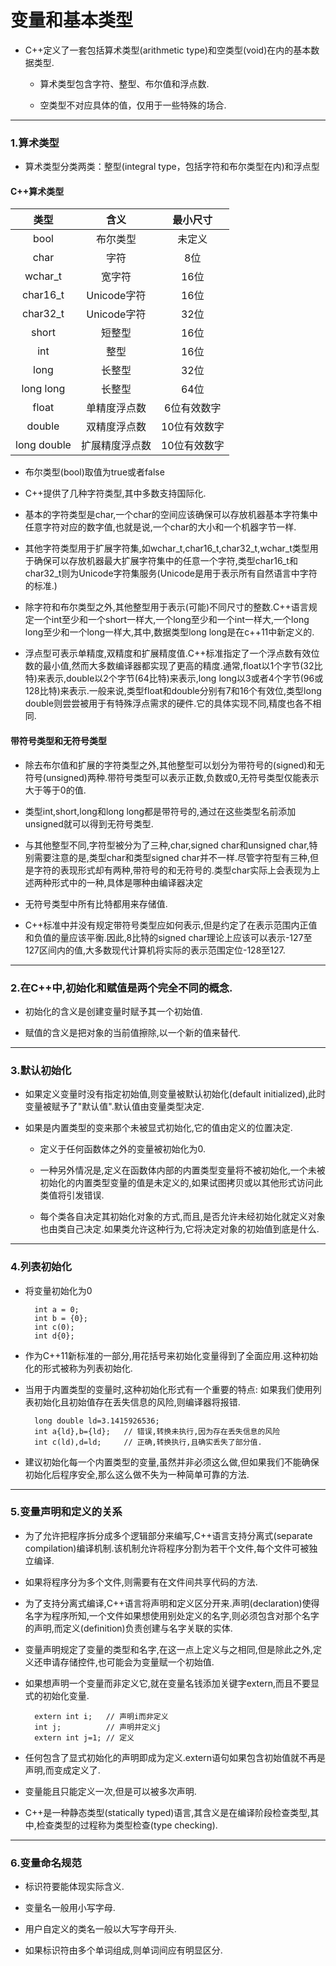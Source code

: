 # 变量和基本类型

- C++定义了一套包括算术类型(arithmetic type)和空类型(void)在内的基本数据类型.

    - 算术类型包含字符、整型、布尔值和浮点数.

    - 空类型不对应具体的值，仅用于一些特殊的场合.

---

### 1.算术类型

- 算术类型分类两类：整型(integral type，包括字符和布尔类型在内)和浮点型

#### C++算术类型
| 类型 | 含义 | 最小尺寸 |
|:--:|:--:|:--:|
| bool | 布尔类型 | 未定义 |
| char | 字符 | 8位 |
| wchar_t | 宽字符 | 16位 |
| char16_t | Unicode字符 | 16位 |
| char32_t | Unicode字符 | 32位 |
| short | 短整型 | 16位 |
| int | 整型 | 16位 |
| long | 长整型 | 32位 |
| long long | 长整型 | 64位 |
| float | 单精度浮点数 | 6位有效数字 |
| double | 双精度浮点数 | 10位有效数字 |
| long double | 扩展精度浮点数 | 10位有效数字 |

- 布尔类型(bool)取值为true或者false

- C++提供了几种字符类型,其中多数支持国际化.

- 基本的字符类型是char,一个char的空间应该确保可以存放机器基本字符集中任意字符对应的数字值,也就是说,一个char的大小和一个机器字节一样.

- 其他字符类型用于扩展字符集,如wchar_t,char16_t,char32_t,wchar_t类型用于确保可以存放机器最大扩展字符集中的任意一个字符,类型char16_t和char32_t则为Unicode字符集服务(Unicode是用于表示所有自然语言中字符的标准.)

- 除字符和布尔类型之外,其他整型用于表示(可能)不同尺寸的整数.C++语言规定一个int至少和一个short一样大,一个long至少和一个int一样大,一个long long至少和一个long一样大,其中,数据类型long long是在c++11中新定义的.

- 浮点型可表示单精度,双精度和扩展精度值.C++标准指定了一个浮点数有效位数的最小值,然而大多数编译器都实现了更高的精度.通常,float以1个字节(32比特)来表示,double以2个字节(64比特)来表示,long long以3或者4个字节(96或128比特)来表示.一般来说,类型float和double分别有7和16个有效位,类型long double则尝尝被用于有特殊浮点需求的硬件.它的具体实现不同,精度也各不相同.

#### 带符号类型和无符号类型

- 除去布尔值和扩展的字符类型之外,其他整型可以划分为带符号的(signed)和无符号(unsigned)两种.带符号类型可以表示正数,负数或0,无符号类型仅能表示大于等于0的值.

- 类型int,short,long和long long都是带符号的,通过在这些类型名前添加unsigned就可以得到无符号类型.

- 与其他整型不同,字符型被分为了三种,char,signed char和unsigned char,特别需要注意的是,类型char和类型signed char并不一样.尽管字符型有三种,但是字符的表现形式却有两种,带符号的和无符号的.类型char实际上会表现为上述两种形式中的一种,具体是哪种由编译器决定

- 无符号类型中所有比特都用来存储值.

- C++标准中并没有规定带符号类型应如何表示,但是约定了在表示范围内正值和负值的量应该平衡.因此,8比特的signed char理论上应该可以表示-127至127区间内的值,大多数现代计算机将实际的表示范围定位-128至127.

---

### 2.在C++中,初始化和赋值是两个完全不同的概念.

- 初始化的含义是创建变量时赋予其一个初始值.

- 赋值的含义是把对象的当前值擦除,以一个新的值来替代.

---

### 3.默认初始化

- 如果定义变量时没有指定初始值,则变量被默认初始化(default initialized),此时变量被赋予了"默认值".默认值由变量类型决定.

- 如果是内置类型的变来那个未被显式初始化,它的值由定义的位置决定.

    - 定义于任何函数体之外的变量被初始化为0.

    - 一种另外情况是,定义在函数体内部的内置类型变量将不被初始化,一个未被初始化的内置类型变量的值是未定义的,如果试图拷贝或以其他形式访问此类值将引发错误.

    - 每个类各自决定其初始化对象的方式,而且,是否允许未经初始化就定义对象也由类自己决定.如果类允许这种行为,它将决定对象的初始值到底是什么.

---

### 4.列表初始化

- 将变量初始化为0

        int a = 0;
        int b = {0};
        int c(0);
        int d{0};

- 作为C++11新标准的一部分,用花括号来初始化变量得到了全面应用.这种初始化的形式被称为列表初始化.

- 当用于内置类型的变量时,这种初始化形式有一个重要的特点: 如果我们使用列表初始化且初始值存在丢失信息的风险,则编译器将报错.

        long double ld=3.1415926536;
        int a{ld},b={ld};   // 错误,转换未执行,因为存在丢失信息的风险
        int c(ld),d=ld;     // 正确,转换执行,且确实丢失了部分值.

- 建议初始化每一个内置类型的变量,虽然并非必须这么做,但如果我们不能确保初始化后程序安全,那么这么做不失为一种简单可靠的方法.

---

### 5.变量声明和定义的关系

- 为了允许把程序拆分成多个逻辑部分来编写,C++语言支持分离式(separate compilation)编译机制.该机制允许将程序分割为若干个文件,每个文件可被独立编译.

- 如果将程序分为多个文件,则需要有在文件间共享代码的方法.

- 为了支持分离式编译,C++语言将声明和定义区分开来.声明(declaration)使得名字为程序所知,一个文件如果想使用别处定义的名字,则必须包含对那个名字的声明,而定义(definition)负责创建与名字关联的实体.

- 变量声明规定了变量的类型和名字,在这一点上定义与之相同,但是除此之外,定义还申请存储控件,也可能会为变量赋一个初始值.

- 如果想声明一个变量而非定义它,就在变量名钱添加关键字extern,而且不要显式的初始化变量.

        extern int i;   // 声明i而非定义
        int j;          // 声明并定义j
        extern int j=1; // 定义

- 任何包含了显式初始化的声明即成为定义.extern语句如果包含初始值就不再是声明,而变成定义了.

- 变量能且只能定义一次,但是可以被多次声明.

- C++是一种静态类型(statically typed)语言,其含义是在编译阶段检查类型,其中,检查类型的过程称为类型检查(type checking).

---

### 6.变量命名规范

- 标识符要能体现实际含义.

- 变量名一般用小写字母.

- 用户自定义的类名一般以大写字母开头.

- 如果标识符由多个单词组成,则单词间应有明显区分.